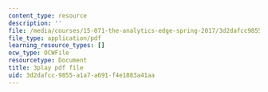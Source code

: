 ```yaml
---
content_type: resource
description: ''
file: /media/courses/15-071-the-analytics-edge-spring-2017/3d2dafcc9855a1a7a691f4e1883a41aa_plpDQpjB044.pdf
file_type: application/pdf
learning_resource_types: []
ocw_type: OCWFile
resourcetype: Document
title: 3play pdf file
uid: 3d2dafcc-9855-a1a7-a691-f4e1883a41aa
---
```

